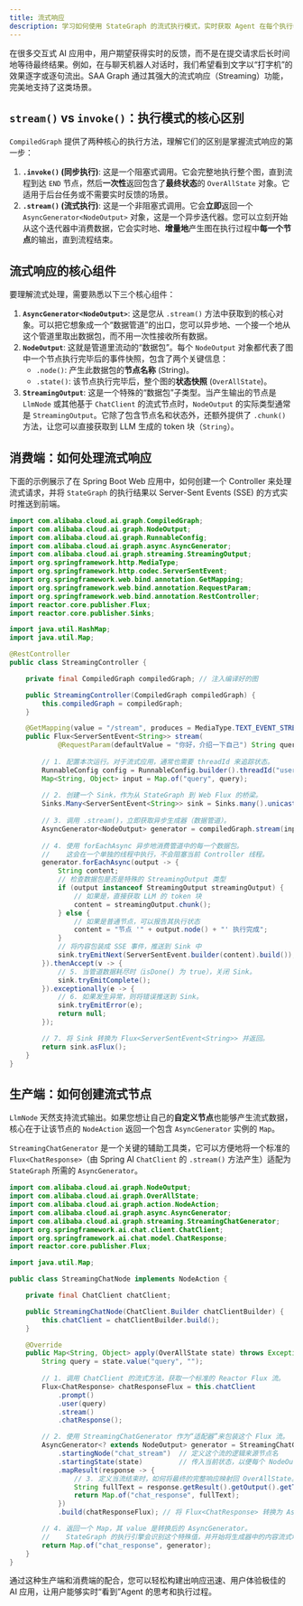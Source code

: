 ```yaml
---
title: 流式响应
description: 学习如何使用 StateGraph 的流式执行模式，实时获取 Agent 在每个执行步骤的输出，构建具有实时反馈的用户体验。
---
```


在很多交互式 AI 应用中，用户期望获得实时的反馈，而不是在提交请求后长时间地等待最终结果。例如，在与聊天机器人对话时，我们希望看到文字以“打字机”的效果逐字或逐句流出。SAA Graph 通过其强大的流式响应（Streaming）功能，完美地支持了这类场景。

## `stream()` vs `invoke()`：执行模式的核心区别

`CompiledGraph` 提供了两种核心的执行方法，理解它们的区别是掌握流式响应的第一步：

1.  **`.invoke()` (同步执行)**: 这是一个阻塞式调用。它会完整地执行整个图，直到流程到达 `END` 节点，然后**一次性**返回包含了**最终状态**的 `OverAllState` 对象。它适用于后台任务或不需要实时反馈的场景。
2.  **`.stream()` (流式执行)**: 这是一个非阻塞式调用。它会**立即**返回一个 `AsyncGenerator<NodeOutput>` 对象，这是一个异步迭代器。您可以立刻开始从这个迭代器中消费数据，它会实时地、**增量地**产生图在执行过程中**每一个节点**的输出，直到流程结束。

## 流式响应的核心组件

要理解流式处理，需要熟悉以下三个核心组件：

1.  **`AsyncGenerator<NodeOutput>`**: 这是您从 `.stream()` 方法中获取到的核心对象。可以把它想象成一个“数据管道”的出口，您可以异步地、一个接一个地从这个管道里取出数据包，而不用一次性接收所有数据。
2.  **`NodeOutput`**: 这就是管道里流动的“数据包”。每个 `NodeOutput` 对象都代表了图中一个节点执行完毕后的事件快照，包含了两个关键信息：
    -   `.node()`: 产生此数据包的**节点名称** (String)。
    -   `.state()`: 该节点执行完毕后，整个图的**状态快照** (`OverAllState`)。
3.  **`StreamingOutput`**: 这是一个特殊的“数据包”子类型。当产生输出的节点是 `LlmNode` 或其他基于 `ChatClient` 的流式节点时，`NodeOutput` 的实际类型通常是 `StreamingOutput`。它除了包含节点名和状态外，还额外提供了 `.chunk()` 方法，让您可以直接获取到 LLM 生成的 token 块（`String`）。

## 消费端：如何处理流式响应

下面的示例展示了在 Spring Boot Web 应用中，如何创建一个 Controller 来处理流式请求，并将 `StateGraph` 的执行结果以 Server-Sent Events (SSE) 的方式实时推送到前端。

```java
import com.alibaba.cloud.ai.graph.CompiledGraph;
import com.alibaba.cloud.ai.graph.NodeOutput;
import com.alibaba.cloud.ai.graph.RunnableConfig;
import com.alibaba.cloud.ai.graph.async.AsyncGenerator;
import com.alibaba.cloud.ai.graph.streaming.StreamingOutput;
import org.springframework.http.MediaType;
import org.springframework.http.codec.ServerSentEvent;
import org.springframework.web.bind.annotation.GetMapping;
import org.springframework.web.bind.annotation.RequestParam;
import org.springframework.web.bind.annotation.RestController;
import reactor.core.publisher.Flux;
import reactor.core.publisher.Sinks;

import java.util.HashMap;
import java.util.Map;

@RestController
public class StreamingController {

    private final CompiledGraph compiledGraph; // 注入编译好的图

    public StreamingController(CompiledGraph compiledGraph) {
        this.compiledGraph = compiledGraph;
    }

    @GetMapping(value = "/stream", produces = MediaType.TEXT_EVENT_STREAM_VALUE)
    public Flux<ServerSentEvent<String>> stream(
            @RequestParam(defaultValue = "你好，介绍一下自己") String query) {
        
        // 1. 配置本次运行。对于流式应用，通常也需要 threadId 来追踪状态。
        RunnableConfig config = RunnableConfig.builder().threadId("user_session").build();
        Map<String, Object> input = Map.of("query", query);
        
        // 2. 创建一个 Sink，作为从 StateGraph 到 Web Flux 的桥梁。
        Sinks.Many<ServerSentEvent<String>> sink = Sinks.many().unicast().onBackpressureBuffer();
        
        // 3. 调用 .stream()，立即获取异步生成器（数据管道）。
        AsyncGenerator<NodeOutput> generator = compiledGraph.stream(input, config);
        
        // 4. 使用 forEachAsync 异步地消费管道中的每一个数据包。
        //    这会在一个单独的线程中执行，不会阻塞当前 Controller 线程。
        generator.forEachAsync(output -> {
            String content;
            // 检查数据包是否是特殊的 StreamingOutput 类型
            if (output instanceof StreamingOutput streamingOutput) {
                // 如果是，直接获取 LLM 的 token 块
                content = streamingOutput.chunk();
            } else {
                // 如果是普通节点，可以报告其执行状态
                content = "节点 '" + output.node() + "' 执行完成";
            }
            // 将内容包装成 SSE 事件，推送到 Sink 中
            sink.tryEmitNext(ServerSentEvent.builder(content).build());
        }).thenAccept(v -> {
            // 5. 当管道数据耗尽时（isDone() 为 true），关闭 Sink。
            sink.tryEmitComplete();
        }).exceptionally(e -> {
            // 6. 如果发生异常，则将错误推送到 Sink。
            sink.tryEmitError(e);
            return null;
        });

        // 7. 将 Sink 转换为 Flux<ServerSentEvent<String>> 并返回。
        return sink.asFlux();
    }
}
```

## 生产端：如何创建流式节点

`LlmNode` 天然支持流式输出。如果您想让自己的**自定义节点**也能够产生流式数据，核心在于让该节点的 `NodeAction` 返回一个包含 `AsyncGenerator` 实例的 `Map`。

`StreamingChatGenerator` 是一个关键的辅助工具类，它可以方便地将一个标准的 `Flux<ChatResponse>`（由 Spring AI `ChatClient` 的 `.stream()` 方法产生）适配为 `StateGraph` 所需的 `AsyncGenerator`。

```java
import com.alibaba.cloud.ai.graph.NodeOutput;
import com.alibaba.cloud.ai.graph.OverAllState;
import com.alibaba.cloud.ai.graph.action.NodeAction;
import com.alibaba.cloud.ai.graph.async.AsyncGenerator;
import com.alibaba.cloud.ai.graph.streaming.StreamingChatGenerator;
import org.springframework.ai.chat.client.ChatClient;
import org.springframework.ai.chat.model.ChatResponse;
import reactor.core.publisher.Flux;

import java.util.Map;

public class StreamingChatNode implements NodeAction {

    private final ChatClient chatClient;

    public StreamingChatNode(ChatClient.Builder chatClientBuilder) {
        this.chatClient = chatClientBuilder.build();
    }

    @Override
    public Map<String, Object> apply(OverAllState state) throws Exception {
        String query = state.value("query", "");
        
        // 1. 调用 ChatClient 的流式方法，获取一个标准的 Reactor Flux 流。
        Flux<ChatResponse> chatResponseFlux = this.chatClient
            .prompt()
            .user(query)
            .stream()
            .chatResponse();

        // 2. 使用 StreamingChatGenerator 作为“适配器”来包装这个 Flux 流。
        AsyncGenerator<? extends NodeOutput> generator = StreamingChatGenerator.builder()
            .startingNode("chat_stream")  // 定义这个流的逻辑来源节点名
            .startingState(state)         // 传入当前状态，以便每个 NodeOutput 都包含它
            .mapResult(response -> {
                // 3. 定义当流结束时，如何将最终的完整响应映射回 OverAllState。
                String fullText = response.getResult().getOutput().getText();
                return Map.of("chat_response", fullText);
            })
            .build(chatResponseFlux); // 将 Flux<ChatResponse> 转换为 AsyncGenerator<NodeOutput>

        // 4. 返回一个 Map，其 value 是转换后的 AsyncGenerator。
        //    StateGraph 的执行引擎会识别这个特殊值，并开始将生成器中的内容流式地推送到下游。
        return Map.of("chat_response", generator);
    }
}
```

通过这种生产端和消费端的配合，您可以轻松构建出响应迅速、用户体验极佳的 AI 应用，让用户能够实时“看到”Agent 的思考和执行过程。
